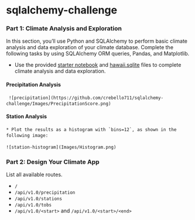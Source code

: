 # sqlalchemy-challenge

### Part 1: Climate Analysis and Exploration
In this section, you’ll use Python and SQLAlchemy to perform basic climate analysis and data exploration of your climate database. Complete the following tasks by using SQLAlchemy ORM queries, Pandas, and Matplotlib.

* Use the provided [starter notebook](climate_starter.ipynb) and [hawaii.sqlite](Resources) files to complete climate analysis and data exploration.

#### Precipitation Analysis
     ![precipitation](https://github.com/crebello711/sqlalchemy-challenge/Images/PrecipitationScore.png)
 
#### Station Analysis

    * Plot the results as a histogram with `bins=12`, as shown in the following image:

    ![station-histogram](Images/Histogram.png)
    
    
### Part 2: Design Your Climate App
List all available routes.
* `/`
* `/api/v1.0/precipitation`
* `/api/v1.0/stations`
* `/api/v1.0/tobs`
* `/api/v1.0/<start>` and `/api/v1.0/<start>/<end>`

